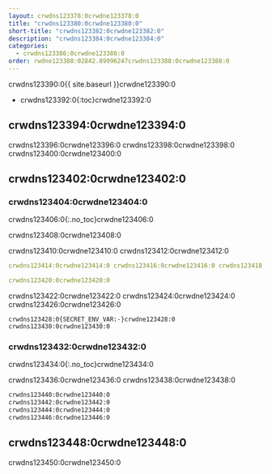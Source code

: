 ```yaml
---
layout: crwdns123378:0crwdne123378:0
title: "crwdns123380:0crwdne123380:0"
short-title: "crwdns123382:0crwdne123382:0"
description: "crwdns123384:0crwdne123384:0"
categories:
  - crwdns123386:0crwdne123386:0
order: rwdne123388:02842.89996247crwdns123388:0crwdne123388:0
---
```

crwdns123390:0{{ site.baseurl }}crwdne123390:0

+ crwdns123392:0{:toc}crwdne123392:0

## crwdns123394:0crwdne123394:0

crwdns123396:0crwdne123396:0 crwdns123398:0crwdne123398:0 crwdns123400:0crwdne123400:0

## crwdns123402:0crwdne123402:0

### crwdns123404:0crwdne123404:0

crwdns123406:0{:.no_toc}crwdne123406:0

crwdns123408:0crwdne123408:0

crwdns123410:0crwdne123410:0 crwdns123412:0crwdne123412:0

```yaml
crwdns123414:0crwdne123414:0 crwdns123416:0crwdne123416:0 crwdns123418:0crwdne123418:0

crwdns123420:0crwdne123420:0
```

crwdns123422:0crwdne123422:0 crwdns123424:0crwdne123424:0 crwdns123426:0crwdne123426:0

    crwdns123428:0{SECRET_ENV_VAR:-}crwdne123428:0
    crwdns123430:0crwdne123430:0
    

### crwdns123432:0crwdne123432:0

crwdns123434:0{:.no_toc}crwdne123434:0

crwdns123436:0crwdne123436:0 crwdns123438:0crwdne123438:0

```bash
crwdns123440:0crwdne123440:0
crwdns123442:0crwdne123442:0
crwdns123444:0crwdne123444:0
crwdns123446:0crwdne123446:0
```

## crwdns123448:0crwdne123448:0

crwdns123450:0crwdne123450:0
